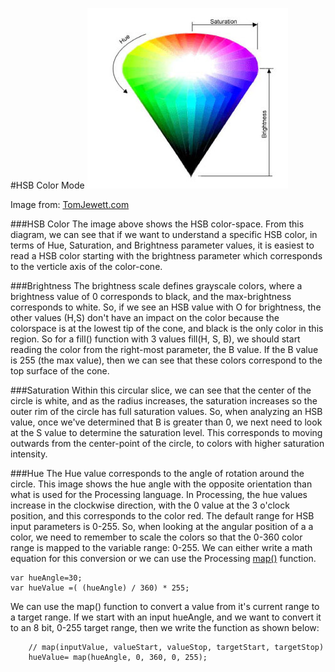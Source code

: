 #HSB Color Mode
![](HSB_Cone.png)

Image from: [TomJewett.com](http://www.tomjewett.com/colors/hsb.html)

###HSB Color 
The image above shows the HSB color-space.  From this diagram, we can see that if we want to understand a specific HSB color, in terms of Hue, Saturation, and Brightness parameter values, it is easiest to read a HSB color starting with the brightness parameter which corresponds to the verticle axis of the color-cone.  

###Brightness
The brightness scale defines grayscale colors, where a brightness value of 0 corresponds to black, and the max-brightness corresponds to white.  So, if we see an HSB value with O for brightness, the other values (H,S) don't have an impact on the color because the colorspace is at the lowest tip of the cone, and black is the only color in this region.  So for a fill() function with 3 values fill(H, S, B), we should start reading the color from the right-most parameter, the B value.  If the B value is 255 (the max value), then we can see that these colors correspond to the top surface of the cone.  

###Saturation
Within this circular slice, we can see that the center of the circle is white, and as the radius increases, the saturation increases so the outer rim of the circle has full saturation values.  So, when analyzing an HSB value, once we've determined that B is greater than 0, we next need to look at the S value to determine the saturation level.  This corresponds to moving outwards from the center-point of the circle, to colors with higher saturation intensity.  

###Hue
The Hue value corresponds to the angle of rotation around the circle.  This image shows the hue angle with the opposite orientation than what is used for the Processing language.  In Processing, the hue values increase in the clockwise direction, with the 0 value at the 3 o'clock position, and this corresponds to the color red.  The default range for HSB input parameters is 0-255.  So, when looking at the angular position of a  a color, we need to remember to scale the colors so that the 0-360 color range is mapped to the variable range: 0-255.  We can either write a math equation for this conversion or we can use the Processing [map()](https://processing.org/reference/map_.html) function.

``` 
var hueAngle=30;
var hueValue =( (hueAngle) / 360) * 255;
```

We can use the map() function to convert a value from it's current range to a target range. If we start with an input hueAngle, and we want to convert it to 
an 8 bit, 0-255 target range, then we write the function as shown below: 

```
    // map(inputValue, valueStart, valueStop, targetStart, targetStop)
    hueValue= map(hueAngle, 0, 360, 0, 255);
```

